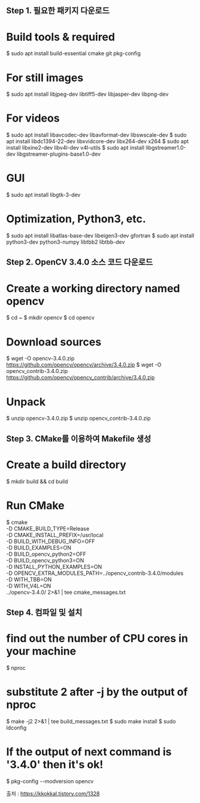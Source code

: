 Step 1. 필요한 패키지 다운로드
----
# Build tools & required
$ sudo apt install build-essential cmake git pkg-config

# For still images
$ sudo apt install libjpeg-dev libtiff5-dev libjasper-dev libpng-dev

# For videos
$ sudo apt install libavcodec-dev libavformat-dev libswscale-dev
$ sudo apt install libdc1394-22-dev libxvidcore-dev libx264-dev x264
$ sudo apt install libxine2-dev libv4l-dev v4l-utils
$ sudo apt install libgstreamer1.0-dev libgstreamer-plugins-base1.0-dev

# GUI
$ sudo apt install libgtk-3-dev

# Optimization, Python3, etc.
$ sudo apt install libatlas-base-dev libeigen3-dev gfortran
$ sudo apt install python3-dev python3-numpy libtbb2 libtbb-dev


Step 2. OpenCV 3.4.0 소스 코드 다운로드
----
# Create a working directory named opencv
$ cd ~
$ mkdir opencv
$ cd opencv

# Download sources
$ wget -O opencv-3.4.0.zip https://github.com/opencv/opencv/archive/3.4.0.zip
$ wget -O opencv_contrib-3.4.0.zip https://github.com/opencv/opencv_contrib/archive/3.4.0.zip

# Unpack
$ unzip opencv-3.4.0.zip
$ unzip opencv_contrib-3.4.0.zip

Step 3. CMake를 이용하여 Makefile 생성
----
# Create a build directory
$ mkdir build && cd build

# Run CMake
$ cmake \
-D CMAKE_BUILD_TYPE=Release \
-D CMAKE_INSTALL_PREFIX=/usr/local \
-D BUILD_WITH_DEBUG_INFO=OFF \
-D BUILD_EXAMPLES=ON \
-D BUILD_opencv_python2=OFF \
-D BUILD_opencv_python3=ON \
-D INSTALL_PYTHON_EXAMPLES=ON \
-D OPENCV_EXTRA_MODULES_PATH=../opencv_contrib-3.4.0/modules \
-D WITH_TBB=ON \
-D WITH_V4L=ON \
../opencv-3.4.0/ 2>&1 | tee cmake_messages.txt


Step 4. 컴파일 및 설치
----
# find out the number of CPU cores in your machine
$ nproc

# substitute 2 after -j by the output of nproc
$ make -j2 2>&1 | tee build_messages.txt
$ sudo make install
$ sudo ldconfig

# If the output of next command is '3.4.0' then it's ok!
$ pkg-config --modversion opencv


출처 : https://kkokkal.tistory.com/1328
